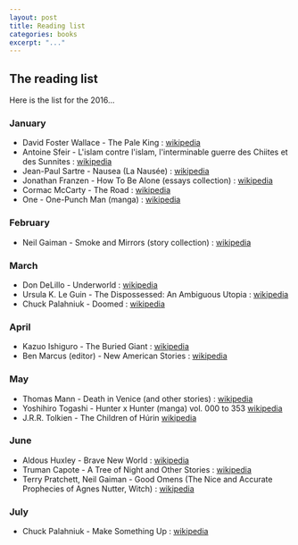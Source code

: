 ```yaml
---
layout: post
title: Reading list
categories: books
excerpt: "..."
---
```


## The reading list

Here is the list for the 2016&#46;&#46;&#46;

### January

- David Foster Wallace - The Pale King : [wikipedia](https://en.wikipedia.org/wiki/The_Pale_King)
- Antoine Sfeir - L'islam contre l'islam, l'interminable guerre des Chiites et des Sunnites : [wikipedia](https://en.wikipedia.org/wiki/Antoine_Sfeir)
- Jean-Paul Sartre - Nausea (La Nausée) : [wikipedia](https://en.wikipedia.org/wiki/Nausea_(novel))
- Jonathan Franzen - How To Be Alone (essays collection) : [wikipedia](https://en.wikipedia.org/wiki/How_to_Be_Alone)
- Cormac McCarty - The Road : [wikipedia](https://en.wikipedia.org/wiki/The_Road)
- One - One-Punch Man (manga) : [wikipedia](https://en.wikipedia.org/wiki/One-Punch_Man)

### February

- Neil Gaiman - Smoke and Mirrors (story collection) : [wikipedia](https://en.wikipedia.org/wiki/Smoke_and_Mirrors_(story_collection))

### March

- Don DeLillo - Underworld : [wikipedia](https://en.wikipedia.org/wiki/Underworld_(DeLillo_novel))
- Ursula K. Le Guin - The Dispossessed: An Ambiguous Utopia : [wikipedia](https://en.wikipedia.org/wiki/The_Dispossessed)
- Chuck Palahniuk - Doomed : [wikipedia](https://en.wikipedia.org/wiki/Doomed_(novel))

### April

- Kazuo Ishiguro - The Buried Giant : [wikipedia](https://en.wikipedia.org/wiki/The_Buried_Giant)
- Ben Marcus (editor) - New American Stories : [wikipedia](https://en.wikipedia.org/wiki/Ben_Marcus)

### May

- Thomas Mann - Death in Venice (and other stories) : [wikipedia](https://en.wikipedia.org/wiki/Death_in_Venice)
- Yoshihiro Togashi - Hunter x Hunter (manga) vol. 000 to 353 [wikipedia](https://en.wikipedia.org/wiki/Hunter_×_Hunter)
- J.R.R. Tolkien - The Children of Húrin [wikipedia](https://en.wikipedia.org/wiki/The_Children_of_Húrin)

### June

- Aldous Huxley - Brave New World : [wikipedia](https://en.wikipedia.org/wiki/Brave_New_World)
- Truman Capote - A Tree of Night and Other Stories : [wikipedia](https://en.wikipedia.org/wiki/A_Tree_of_Night_and_Other_Stories)
- Terry Pratchett, Neil Gaiman - Good Omens (The Nice and Accurate Prophecies of Agnes Nutter, Witch) : [wikipedia](https://en.wikipedia.org/wiki/Good_Omens)

### July
- Chuck Palahniuk - Make Something Up : [wikipedia](https://en.wikipedia.org/wiki/Make_Something_Up)
